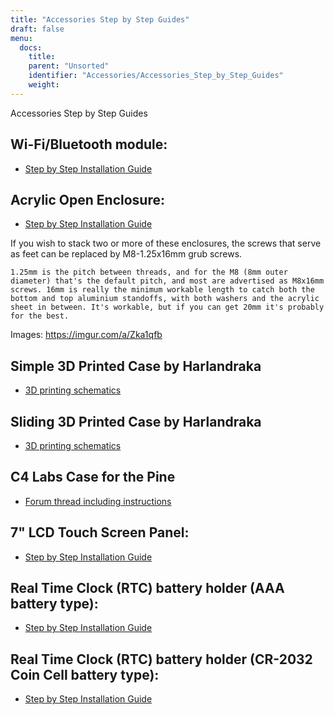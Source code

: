 ```yaml
---
title: "Accessories Step by Step Guides"
draft: false
menu:
  docs:
    title:
    parent: "Unsorted"
    identifier: "Accessories/Accessories_Step_by_Step_Guides"
    weight:
---
```


Accessories Step by Step Guides

## Wi-Fi/Bluetooth module:

* [Step by Step Installation Guide](https://files.pine64.org/doc/guide/PINE64_Wi-Fi_Bluetooth_Installation_Guide.pdf)

## Acrylic Open Enclosure:

* [Step by Step Installation Guide](https://files.pine64.org/doc/guide/PINE64_Acrylic_Open_Enclosure_Installation_Guide.pdf)

If you wish to stack two or more of these enclosures, the screws that serve as feet can be replaced by M8-1.25x16mm grub screws.

```
1.25mm is the pitch between threads, and for the M8 (8mm outer diameter) that's the default pitch, and most are advertised as M8x16mm screws. 16mm is really the minimum workable length to catch both the bottom and top aluminium standoffs, with both washers and the acrylic sheet in between. It's workable, but if you can get 20mm it's probably for the best.
```

Images: https://imgur.com/a/Zka1qfb

## Simple 3D Printed Case by Harlandraka

* [3D printing schematics](https://www.thingiverse.com/thing:1831345)

## Sliding 3D Printed Case by Harlandraka

* [3D printing schematics](https://www.thingiverse.com/thing:1694943)

## C4 Labs Case for the Pine

* [Forum thread including instructions](https://forum.pine64.org/showthread.php?tid=2277)

## 7" LCD Touch Screen Panel:

* [Step by Step Installation Guide](https://files.pine64.org/doc/guide/PINE64_7_inches_LCD_Touch_Screen_Panel_Installation_Guide.pdf)

## Real Time Clock (RTC) battery holder (AAA battery type):

* [Step by Step Installation Guide](https://files.pine64.org/doc/guide/PINE64_RTC_Backup_Battery_AAA_Installation_Guide.pdf)

## Real Time Clock (RTC) battery holder (CR-2032 Coin Cell battery type):

* [Step by Step Installation Guide](https://files.pine64.org/doc/guide/PINE64_RTC_Backup_Battery_CR2032_Installation_Guide.pdf)
